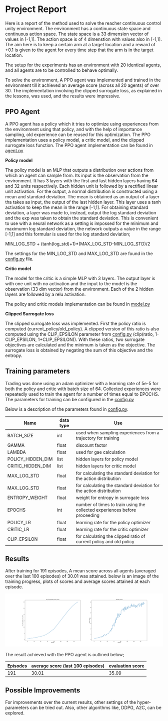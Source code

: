 # Project Report

Here is a report of the method used to solve the reacher continuous control unity environment. The environment has a 
continuous state space and continuous action space. The state space is a 33 dimension vector of values in [-1,1]. 
The action space is of 4 dimenstion with values also in [-1,1]. The aim here is to keep a certain arm at a target 
location and a reward of +0.1 is given to the agent for every time step that the arm is in the target location.

The setup for the experiments has an environment with 20 identical agents, and all agents are to be controlled to 
behave optimally.

To solve the environment, A PPO agent was implemented and trained in the environment till it achieved an average score 
(across all 20 agents) of over 30. The implementation involving the clipped surrogate loss, as explained in the lessons,
was used, and the results were impressive. 

## PPO Agent
A PPO agent has a policy which it tries to optimize using experiences from the environment using that policy, and with 
the help of importance sampling, old experience can be reused for this optimization. The PPO implementation uses a 
policy model, a critic model, and the clipped surrogate loss function. The PPO agent implementation can be found in [agent.py](ppo/agent.py)

**Policy model**

The policy model is an MLP that outputs a distribution over actions from which an agent can sample from. Its input is 
the observation from the environment. It has 3 layers with the first and last hidden layers having 64 and 32 units 
respectively. Each hidden unit is followed by a rectified linear unit activation. For the output, a normal distribution
is constructed using a mean and standard deviation. The mean is obtained as an output of a layer tha takes as input, 
the output of the last hidden layer. This layer uses a tanh activation to keep the mean in the range [-1,1]. For 
obtaining standard deviation, a layer was made to, instead, output the log standard deviation and the exp was taken 
to obtain the standard deviation. This is convenient to use with a neural network as a setting is impossed for the 
minimum and maximumn log standard deviation, the network outputs a value in the range [-1,1] and this formular is used 
for the log standard deviation;

MIN_LOG_STD + (tanh(log_std)+1)*(MAX_LOG_STD-MIN_LOG_STD)/2

The settings for the MIN_LOG_STD and MAX_LOG_STD are found in the [config.py](config.py) file.

**Critic model**

The model for the critic is a simple MLP with 3 layers. The output layer is with one unit with no activation and the input to the model is the observation (33 dim vector) from the environment. Each of the 2 hidden layers are followed by a relu activation.

The policy and critic models implementation can be found in [model.py](ppo/model.py)

**Clipped Surrogate loss**

The clipped surrogate loss was implemented. First the policy ratio is computed (current_policy/old_policy). A clipped version of this ratio is also computed using the CLIP_EPSILON parameter from [config.py](config.py) (clip(ratio, 1-CLIP_EPSILON, 1+CLIP_EPSILON)). With these ratios, two surrogate objectives are calculated and the minimum is taken as the objective. The surrogate loss is obtained by negating the sum of this objective and the entropy.


## Training parameters

Trading was done using an adam optimizer with a learning rate of 5e-5 for both the policy and critic with batch size of 64. Collected experiences were repeatedly used to train the agent for a number of times equal to EPOCHS. The parameters for training can be configured in the [config.py](config.py)

Below is a description of the parameters found in [config.py](config.py).

Name | data type | Use
--- | --- | ---
BATCH_SIZE | int | used when sampling experiences from a trajectory for training
GAMMA | float | discount factor
LAMBDA | float | used for gae calculation 
POLICY_HIDDEN_DIM | list | hidden layers for policy model
CRITIC_HIDDEN_DIM | list | hidden layers for critic model
MAX_LOG_STD | float | for calculating the standard deviation for the action distribution
MAX_LOG_STD | float | for calculating the standard deviation for the action distribution
ENTROPY_WEIGHT | float | weight for entropy in surrogate loss
EPOCHS | int | number of times to train using the collected experiences before proceeding
POLICY_LR | float | learning rate for the policy optimizer
CRITIC_LR | float | learning rate for the critic optimizer
CLIP_EPSILON | float | for calculating the clipped ratio of current policy and old policy


## Results

After training for 191 episodes, A mean score across all agents (averaged over the last 100 episodes) of 30.01 was attained.
below is an image of the training progress, plots of scores and average scores attained at each episode.

![plots/score_plot.png](plots/score_plot.png)

The result achieved with the PPO agent is outlined below;

Episodes | average score (last 100 episodes) | evaluation score
--- | --- | ---
191 | 30.01 | 35.09

## Possible Improvements

For improvements over the current results, other settings of the hyper-parameters can be tried out. Also, other algorithms like, DDPG, A2C, can be explored.